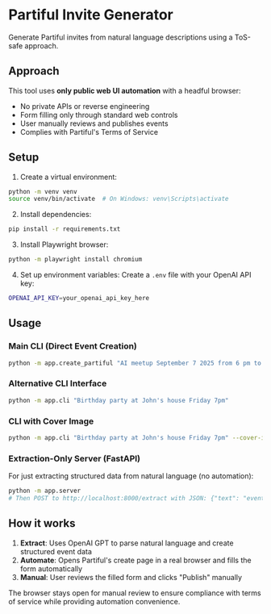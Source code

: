 # Partiful Invite Generator

Generate Partiful invites from natural language descriptions using a ToS-safe approach.

## Approach

This tool uses **only public web UI automation** with a headful browser:
- No private APIs or reverse engineering
- Form filling only through standard web controls
- User manually reviews and publishes events
- Complies with Partiful's Terms of Service

## Setup

1. Create a virtual environment:
```bash
python -m venv venv
source venv/bin/activate  # On Windows: venv\Scripts\activate
```

2. Install dependencies:
```bash
pip install -r requirements.txt
```

3. Install Playwright browser:
```bash
python -m playwright install chromium
```

4. Set up environment variables:
Create a `.env` file with your OpenAI API key:
```bash
OPENAI_API_KEY=your_openai_api_key_here
```

## Usage

### Main CLI (Direct Event Creation)
```bash
python -m app.create_partiful "AI meetup September 7 2025 from 6 pm to 9 pm at MIT, Cambridge, MA"
```

### Alternative CLI Interface
```bash
python -m app.cli "Birthday party at John's house Friday 7pm"
```

### CLI with Cover Image
```bash
python -m app.cli "Birthday party at John's house Friday 7pm" --cover-image "Sundai logo.png"
```

### Extraction-Only Server (FastAPI)
For just extracting structured data from natural language (no automation):
```bash
python -m app.server
# Then POST to http://localhost:8000/extract with JSON: {"text": "event description", "default_tz": "America/New_York"}
```

## How it works

1. **Extract**: Uses OpenAI GPT to parse natural language and create structured event data
2. **Automate**: Opens Partiful's create page in a real browser and fills the form automatically
3. **Manual**: User reviews the filled form and clicks "Publish" manually

The browser stays open for manual review to ensure compliance with terms of service while providing automation convenience.
